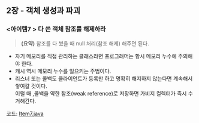 ## 2장 - 객체 생성과 파괴

### <아이템7 > 다 쓴 객체 참조를 해제하라

> **(요약)** 참조를 다 썼을 때 null 처리(참조 해제) 해주면 된다.

- 자기 메모리를 직접 관리하는 클래스라면 프로그래머는 항시 메모리 누수에 주의해야 한다.
- 캐시 역시 메모리 누수를 일으키는 주범이다.
- 리스너 또는 콜백도 클라이언트가 등록만 하고 명확히 해지하지 않는다면 계속해서 쌓여갈 것이다.<br>
  이럴 때 ,콜백을 약한 참조(weak reference)로 저장하면 가비지 컬렉터가 즉시 수거해간다.

코드: [Item7.java](https://github.com/ziippy/EffectiveJava/blob/master/src/chapter2/item7/Item7.java)




